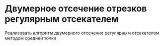 # Двумерное отсечение отрезков регулярным отсекателем

Реализовать алгоритм двумерного отсечение регулярным отсекателем методом средней точки
